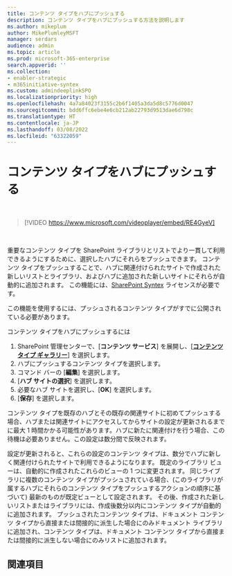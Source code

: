 ```yaml
---
title: コンテンツ タイプをハブにプッシュする
description: コンテンツ タイプをハブにプッシュする方法を説明します
ms.author: mikeplum
author: MikePlumleyMSFT
manager: serdars
audience: admin
ms.topic: article
ms.prod: microsoft-365-enterprise
search.appverid: ''
ms.collection:
- enabler-strategic
- m365initiative-syntex
ms.custom: admindeeplinkSPO
ms.localizationpriority: high
ms.openlocfilehash: 4a7a84023f3155c2b6f1405a3da5d8c5776d0047
ms.sourcegitcommit: bdd6ffc6ebe4e6cb212ab22793d9513dae6d798c
ms.translationtype: HT
ms.contentlocale: ja-JP
ms.lasthandoff: 03/08/2022
ms.locfileid: "63322059"
---
```

# <a name="push-content-types-to-a-hub"></a>コンテンツ タイプをハブにプッシュする

</br>

> [!VIDEO https://www.microsoft.com/videoplayer/embed/RE4GyeV]  

</br>


重要なコンテンツ タイプを SharePoint ライブラリとリストでより一貫して利用できるようにするために、選択したハブにそれらをプッシュできます。 コンテンツ タイプをプッシュすることで、ハブに関連付けられたサイトで作成された新しいリストとライブラリ、およびハブに追加された新しいサイトにそれらが自動的に追加されます。 この機能には、[SharePoint Syntex](index.md) ライセンスが必要です。

この機能を使用するには、プッシュされるコンテンツ タイプがすでに公開されている必要があります。

コンテンツ タイプをハブにプッシュするには

1. SharePoint 管理センターで、[**コンテンツ サービス**] を展開し、[<a href="https://go.microsoft.com/fwlink/?linkid=2185074" target="_blank">**コンテンツ タイプ ギャラリー**</a>] を選択します。
2. ハブにプッシュするコンテンツ タイプを選択します。
3. コマンド バーの [**編集**] を選択します。
4. [**ハブ サイトの選択**] を選択します。
5. 必要なハブ サイトを選択し、[**OK**] を選択します。
6. [**保存**] を選択します。

コンテンツ タイプを既存のハブとその既存の関連サイトに初めてプッシュする場合、ハブまたは関連サイトにアクセスしてからサイトの設定が更新されるまでに最大 1 時間かかる可能性があります。ハブに新たに関連付けを行う場合、この待機は必要ありません。この設定は数分間で反映されます。

設定が更新されると、これらの設定のコンテンツ タイプは、数分でハブに新しく関連付けられたサイトで利用できるようになります。 既定のライブラリ ビューは、自動的に作成されたこれらのビューの 1 つに変更されます。 同じライブラリに複数のコンテンツ タイプがプッシュされている場合、(このライブラリが属するハブにそれらのコンテンツ タイプをプッシュするアクションの順序に基づいて) 最新のものが既定ビューとして設定されます。  その後、作成された新しいリストまたはライブラリには、作成後数分以内にコンテンツ タイプが自動的に追加されます。 プッシュされたコンテンツ タイプは、ドキュメント コンテンツ タイプから直接または間接的に派生した場合にのみドキュメント ライブラリに追加され、コンテンツ タイプは、ドキュメント コンテンツ タイプから直接または間接的に派生しない場合にのみリストに追加されます。

## <a name="see-also"></a>関連項目
